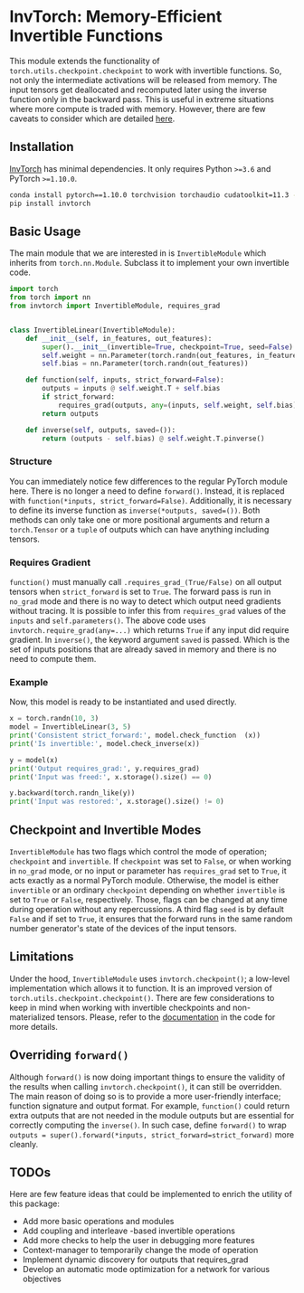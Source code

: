 # InvTorch: Memory-Efficient Invertible Functions

This module extends the functionality of `torch.utils.checkpoint.checkpoint` to work with invertible functions. So, not only the intermediate activations will be released from memory. The input tensors get deallocated and recomputed later using the inverse function only in the backward pass. This is useful in extreme situations where more compute is traded with memory. However, there are few caveats to consider which are detailed [here](./invtorch/core.py).

## Installation

[InvTorch](https://github.com/xmodar/invtorch) has minimal dependencies. It only requires Python `>=3.6` and PyTorch `>=1.10.0`.

```bash
conda install pytorch==1.10.0 torchvision torchaudio cudatoolkit=11.3 -c pytorch
pip install invtorch
```

## Basic Usage

The main module that we are interested in is `InvertibleModule` which inherits from `torch.nn.Module`. Subclass it to implement your own invertible code.

```python
import torch
from torch import nn
from invtorch import InvertibleModule, requires_grad


class InvertibleLinear(InvertibleModule):
    def __init__(self, in_features, out_features):
        super().__init__(invertible=True, checkpoint=True, seed=False)
        self.weight = nn.Parameter(torch.randn(out_features, in_features))
        self.bias = nn.Parameter(torch.randn(out_features))

    def function(self, inputs, strict_forward=False):
        outputs = inputs @ self.weight.T + self.bias
        if strict_forward:
            requires_grad(outputs, any=(inputs, self.weight, self.bias))
        return outputs

    def inverse(self, outputs, saved=()):
        return (outputs - self.bias) @ self.weight.T.pinverse()
```

### Structure

You can immediately notice few differences to the regular PyTorch module here. There is no longer a need to define `forward()`. Instead, it is replaced with `function(*inputs, strict_forward=False)`. Additionally, it is necessary to define its inverse function as `inverse(*outputs, saved=())`. Both methods can only take one or more positional arguments and return a `torch.Tensor` or a `tuple` of outputs which can have anything including tensors.

### Requires Gradient

`function()` must manually call `.requires_grad_(True/False)` on all output tensors when `strict_forward` is set to `True`. The forward pass is run in `no_grad` mode and there is no way to detect which output need gradients without tracing. It is possible to infer this from `requires_grad` values of the `inputs` and `self.parameters()`. The above code uses `invtorch.require_grad(any=...)` which returns `True` if any input did require gradient. In `inverse()`, the keyword argument `saved` is passed. Which is the set of inputs positions that are already saved in memory and there is no need to compute them.

### Example

Now, this model is ready to be instantiated and used directly.

```python
x = torch.randn(10, 3)
model = InvertibleLinear(3, 5)
print('Consistent strict_forward:', model.check_function  (x))
print('Is invertible:', model.check_inverse(x))

y = model(x)
print('Output requires_grad:', y.requires_grad)
print('Input was freed:', x.storage().size() == 0)

y.backward(torch.randn_like(y))
print('Input was restored:', x.storage().size() != 0)
```

## Checkpoint and Invertible Modes

`InvertibleModule` has two flags which control the mode of operation; `checkpoint` and `invertible`. If `checkpoint` was set to `False`, or when working in `no_grad` mode, or no input or parameter has `requires_grad` set to `True`, it acts exactly as a normal PyTorch module. Otherwise, the model is either `invertible` or an ordinary `checkpoint` depending on whether `invertible` is set to `True` or `False`, respectively. Those, flags can be changed at any time during operation without any repercussions. A third flag `seed` is by default `False` and if set to `True`, it ensures that the forward runs in the same random number generator's state of the devices of the input tensors.

## Limitations

Under the hood, `InvertibleModule` uses `invtorch.checkpoint()`; a low-level implementation which allows it to function. It is an improved version of `torch.utils.checkpoint.checkpoint()`. There are few considerations to keep in mind when working with invertible checkpoints and non-materialized tensors. Please, refer to the [documentation](./invtorch/core.py) in the code for more details.

## Overriding `forward()`

Although `forward()` is now doing important things to ensure the validity of the results when calling `invtorch.checkpoint()`, it can still be overridden. The main reason of doing so is to provide a more user-friendly interface; function signature and output format. For example, `function()` could return extra outputs that are not needed in the module outputs but are essential for correctly computing the `inverse()`. In such case, define `forward()` to wrap `outputs = super().forward(*inputs, strict_forward=strict_forward)` more cleanly.

## TODOs

Here are few feature ideas that could be implemented to enrich the utility of this package:

- Add more basic operations and modules
- Add coupling and interleave -based invertible operations
- Add more checks to help the user in debugging more features
- Context-manager to temporarily change the mode of operation
- Implement dynamic discovery for outputs that requires_grad
- Develop an automatic mode optimization for a network for various objectives
